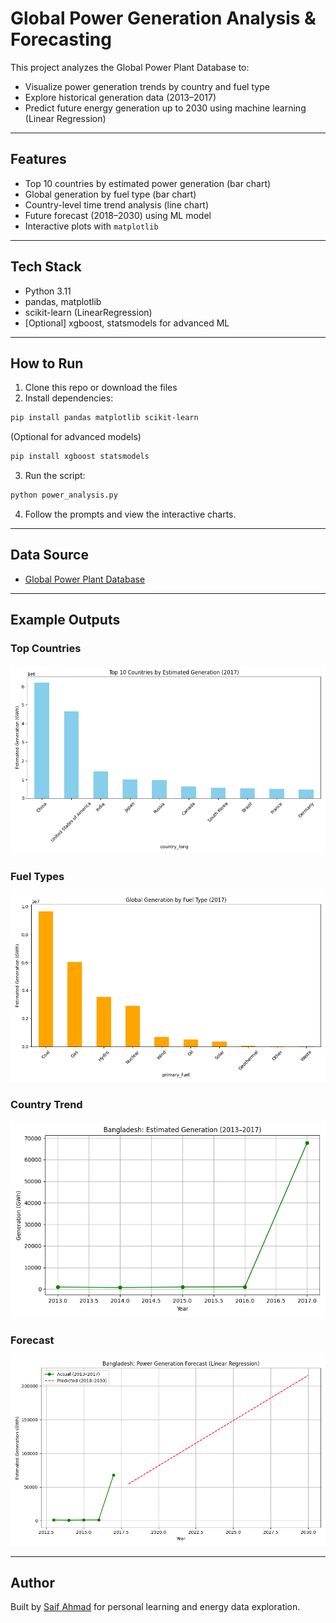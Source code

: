 
#  Global Power Generation Analysis & Forecasting

This project analyzes the Global Power Plant Database to:
- Visualize power generation trends by country and fuel type
- Explore historical generation data (2013–2017)
- Predict future energy generation up to 2030 using machine learning (Linear Regression)

---

##  Features

- Top 10 countries by estimated power generation (bar chart)
- Global generation by fuel type (bar chart)
- Country-level time trend analysis (line chart)
- Future forecast (2018–2030) using ML model
- Interactive plots with `matplotlib`

---

##  Tech Stack

- Python 3.11
- pandas, matplotlib
- scikit-learn (LinearRegression)
- [Optional] xgboost, statsmodels for advanced ML

---

##  How to Run

1. Clone this repo or download the files  
2. Install dependencies:

```bash
pip install pandas matplotlib scikit-learn
```

(Optional for advanced models)

```bash
pip install xgboost statsmodels
```

3. Run the script:

```bash
python power_analysis.py
```

4. Follow the prompts and view the interactive charts.

---

##  Data Source

- [Global Power Plant Database](https://datasets.wri.org/dataset/globalpowerplantdatabase)

---

##  Example Outputs

###  Top Countries
![Top Countries](https://raw.githubusercontent.com/saifahmad6462/power-generation-forecast/main/top_countries.png)

###  Fuel Types
![Fuel Types](https://raw.githubusercontent.com/saifahmad6462/power-generation-forecast/main/fuel_types.png)

###  Country Trend
![Country Trend](https://raw.githubusercontent.com/saifahmad6462/power-generation-forecast/main/country_trend.png)

###  Forecast
![Forecast](https://raw.githubusercontent.com/saifahmad6462/power-generation-forecast/main/forecast.png)


---

## Author

Built by [Saif Ahmad](https://github.com/saifahmad6462) for personal learning and energy data exploration.

